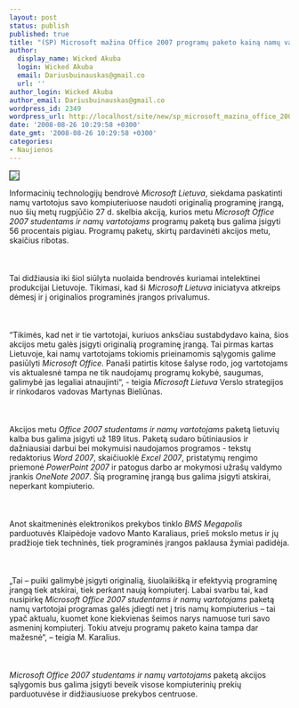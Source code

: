 ```yaml
---
layout: post
status: publish
published: true
title: "(SP) Microsoft mažina Office 2007 programų paketo kainą namų vartotojams"
author:
  display_name: Wicked Akuba
  login: Wicked Akuba
  email: Dariusbuinauskas@gmail.co
  url: ''
author_login: Wicked Akuba
author_email: Dariusbuinauskas@gmail.co
wordpress_id: 2349
wordpress_url: http://localhost/site/new/sp_microsoft_mazina_office_2007_programu_paketo_kaina_namu_vartotojams/
date: '2008-08-26 10:29:58 +0300'
date_gmt: '2008-08-26 10:29:58 +0300'
categories:
- Naujienos
---
```

<div class="imgright"><img src="http://www.technews.lt/upl/Failai/office.jpeg" border="1"></div>
<p>Informacinių technologijų bendrovė <i>Microsoft Lietuva</i>, siekdama paskatinti namų vartotojus savo kompiuteriuose naudoti originalią programinę įrangą,  nuo šių metų rugpjūčio 27 d. skelbia akciją, kurios metu <i>Microsoft Office 2007 studentams ir namų vartotojams</i> programų paketą bus galima įsigyti 56 procentais pigiau. Programų paketų, skirtų pardavinėti akcijos metu, skaičius ribotas.<br />
<br><br />
<br>Tai didžiausia iki šiol siūlyta nuolaida bendrovės kuriamai intelektinei produkcijai Lietuvoje. Tikimasi, kad ši <i>Microsoft Lietuva</i> iniciatyva atkreips dėmesį ir į originalios programinės įrangos privalumus.<br />
<br><br />
<br>“Tikimės, kad net ir tie vartotojai, kuriuos anksčiau sustabdydavo kaina, šios akcijos metu galės įsigyti originalią programinę įrangą. Tai pirmas kartas Lietuvoje, kai namų vartotojams tokiomis prieinamomis sąlygomis galime pasiūlyti <i>Microsoft Office</i>. Panaši patirtis kitose šalyse rodo, jog vartotojams vis aktualesnė tampa ne tik naudojamų programų kokybė, saugumas, galimybė jas legaliai atnaujinti“, - teigia <i>Microsoft Lietuva</i> Verslo strategijos ir rinkodaros vadovas Martynas Bieliūnas.<br />
<br><br />
<br>Akcijos metu <i>Office 2007 studentams ir namų vartotojams</i> paketą lietuvių kalba bus galima įsigyti už 189 litus. Paketą sudaro būtiniausios ir dažniausiai darbui bei mokymuisi naudojamos programos - tekstų redaktorius <i>Word 2007</i>, skaičiuoklė <i>Excel 2007</i>, pristatymų rengimo priemonė <i>PowerPoint 2007</i> ir patogus darbo ar mokymosi užrašų valdymo įrankis <i>OneNote 2007</i>. Šią programinę įrangą bus galima įsigyti atskirai, neperkant kompiuterio.<br />
<br><br />
<br>Anot skaitmeninės elektronikos prekybos tinklo <i>BMS Megapolis</i> parduotuvės Klaipėdoje vadovo Manto Karaliaus, prieš mokslo metus ir jų pradžioje tiek techninės, tiek programinės įrangos paklausa žymiai padidėja.<br />
<br><br />
<br>„Tai – puiki galimybė įsigyti originalią, šiuolaikišką ir efektyvią programinę įrangą tiek atskirai, tiek perkant naują kompiuterį. Labai svarbu tai, kad nusipirkę <i>Microsoft Office 2007 studentams ir namų vartotojams</i> paketą namų vartotojai programas galės įdiegti net į tris namų kompiuterius – tai ypač aktualu, kuomet kone kiekvienas šeimos narys namuose turi savo asmeninį kompiuterį. Tokiu atveju programų paketo kaina tampa dar mažesnė“, – teigia M. Karalius.<br />
<br><br />
<br><i>Microsoft Office 2007 studentams ir namų vartotojams</i> paketą akcijos sąlygomis bus galima įsigyti beveik visose kompiuterinių prekių parduotuvėse ir didžiausiuose prekybos centruose.<br />
<br></p>
